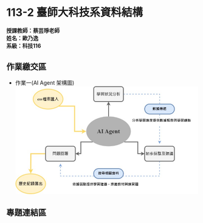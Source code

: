 # 113-2 臺師大科技系資料結構  
__授課教師：蔡芸琤老師__    
__姓名：歐乃逸__    
__系級：科技116__
## 作業繳交區
* 作業一(AI Agent 架構圖)
![AI Agent 架構圖](https://github.com/0una11/ounaii113-2/blob/main/AI%20Agent%20%E6%9E%B6%E6%A7%8B%E5%9C%96.jpg)
## 專題連結區

